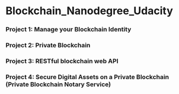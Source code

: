 # Blockchain_Nanodegree_Udacity

### Project 1: Manage your Blockchain Identity
### Project 2: Private Blockchain
### Project 3: RESTful blockchain web API
### Project 4: Secure Digital Assets on a Private Blockchain (Private Blockchain Notary Service)

